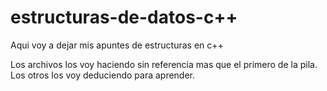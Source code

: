 # estructuras-de-datos-c++
Aqui voy a dejar mis apuntes de estructuras en c++

Los archivos los voy haciendo sin referencia mas que el primero de la pila. Los otros los voy deduciendo para aprender.
